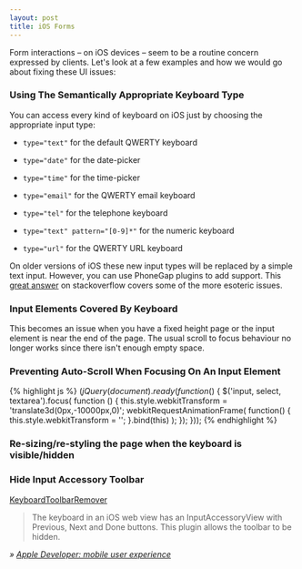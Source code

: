 ```yaml
---
layout: post
title: iOS Forms
---
```


Form interactions &ndash; on iOS devices &ndash; seem to be a routine concern expressed by clients. Let's look at a few examples and how we would go about fixing these UI issues: 

### Using The Semantically Appropriate Keyboard Type

You can access every kind of keyboard on iOS just by choosing the appropriate input type:
	
- `type="text"` for the default QWERTY keyboard

- `type="date"` for the date-picker 

- `type="time"` for the time-picker

- `type="email"` for the QWERTY email keyboard

-  `type="tel"` for the telephone keyboard

- `type="text" pattern="[0-9]*"` for the numeric keyboard

- `type="url"` for the QWERTY URL keyboard



On older versions of iOS these new input types will be replaced by a simple text input. However, you can use PhoneGap plugins to add support. This [great answer](http://stackoverflow.com/a/10857237/1365008) on stackoverflow covers some of the more esoteric issues. 


### Input Elements Covered By Keyboard

This becomes an issue when you have a fixed height page or the input element is near the end of the page. The usual scroll to focus behaviour no longer works since there isn't enough empty space.  


### Preventing Auto-Scroll When Focusing On An Input Element
{% highlight js %}
$(jQuery(document).ready( function ($) {
  $('input, select, textarea').focus( function () {
    this.style.webkitTransform = 'translate3d(0px,-10000px,0)';
    webkitRequestAnimationFrame( function() { 
      this.style.webkitTransform = ''; 
    }.bind(this) );
  });
}));
{% endhighlight %}

### Re-sizing/re-styling the page when the keyboard is visible/hidden


### Hide Input Accessory Toolbar

[KeyboardToolbarRemover](https://github.com/don/KeyboardToolbarRemover)

> The keyboard in an iOS web view has an InputAccessoryView with Previous, Next and Done buttons. This plugin allows the toolbar to be hidden.


<cite>&raquo; [Apple Developer: mobile user experience](https://developer.apple.com/library/safari/codinghowtos/Mobile/UserExperience/_index.html)</cite>